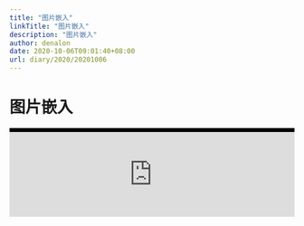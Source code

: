 ```yaml
---
title: "图片嵌入"
linkTitle: "图片嵌入"
description: "图片嵌入"
author: denalon
date: 2020-10-06T09:01:40+08:00
url: diary/2020/20201006
---
```


# 图片嵌入

<script type="text/javascript">
  function changeFrameHeight(){
    var iframe= document.getElementById("myiframe");
    var wid = document.getElementById('father').clientWidth;
    if (wid>900) iframe.height = wid/2.19;
    else if (wid>551) iframe.height = wid/2.21;
    else if (wid>470) iframe.height = wid/2.165;
    else iframe.height = wid/2.26;
  }
</script>
<div style="background-color: rgb(0, 0, 0);padding-top: 7px;" id="father">
  <iframe width="100%" id="myiframe" frameborder="0" onload="changeFrameHeight()" 
    src="https://api.dujin.org/pic/" img>
  </iframe>
</div>